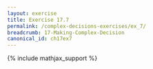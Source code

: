 ```yaml
---
layout: exercise
title: Exercise 17.7
permalink: /complex-decisions-exercises/ex_7/
breadcrumb: 17-Making-Complex-Decision
canonical_id: ch17ex7
---
```


{% include mathjax_support %}
